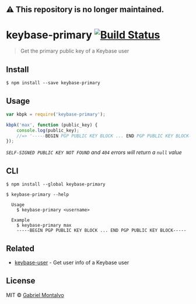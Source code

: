 ## ⚠️ This repository is no longer maintained.

# keybase-primary [![Build Status](https://travis-ci.org/gmontalvoriv/keybase-primary.svg)](https://travis-ci.org/gmontalvoriv/keybase-primary)

> Get the primary public key of a Keybase user

## Install

```
$ npm install --save keybase-primary
```


## Usage

```js
var kbpk = require('keybase-primary');

kbpk('max', function (public_key) {
	console.log(public_key);
	//=> '-----BEGIN PGP PUBLIC KEY BLOCK ... END PGP PUBLIC KEY BLOCK-----'
});
```
*`SELF-SIGNED PUBLIC KEY NOT FOUND` and `404` errors will return a `null` value*

## CLI

```
$ npm install --global keybase-primary
```

```
$ keybase-primary --help

  Usage
    $ keybase-primary <username>

  Example
    $ keybase-primary max
    -----BEGIN PGP PUBLIC KEY BLOCK ... END PGP PUBLIC KEY BLOCK-----
```


## Related

- [keybase-user](https://github.com/gmontalvoriv/keybase-user) - Get user info of a Keybase user

## License

MIT © [Gabriel Montalvo](http://gmontalvoriv.github.io/)

